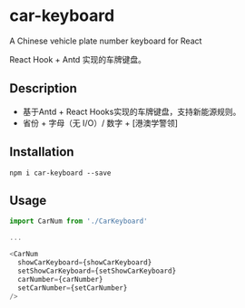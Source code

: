 # car-keyboard

A Chinese vehicle plate number keyboard for React

React Hook + Antd 实现的车牌键盘。

## Description

- 基于Antd + React Hooks实现的车牌键盘，支持新能源规则。
- 省份 + 字母（无 I/O）/ 数字 + [港澳学警领]

## Installation
`npm i car-keyboard --save`

## Usage
```JavaScript
import CarNum from './CarKeyboard'

...

<CarNum 
  showCarKeyboard={showCarKeyboard} 
  setShowCarKeyboard={setShowCarKeyboard} 
  carNumber={carNumber} 
  setCarNumber={setCarNumber}
/>

```
